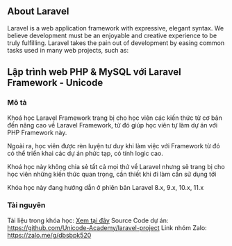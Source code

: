 ## About Laravel

Laravel is a web application framework with expressive, elegant syntax. We believe development must be an enjoyable and creative experience to be truly fulfilling. Laravel takes the pain out of development by easing common tasks used in many web projects, such as:

## Lập trình web PHP & MySQL với Laravel Framework - Unicode

### Mô tả

Khoá học Laravel Framework trang bị cho học viên các kiến thức từ cơ bản đến nâng cao về Laravel Framework, từ đó giúp học viên tự làm dự án với PHP Framework này.

Ngoài ra, học viên được rèn luyện tư duy khi làm việc với Framework từ đó có thể triển khai các dự án phức tạp, có tính logic cao.

Khoá học này không chia sẻ tất cả mọi thứ về Laravel nhưng sẽ trang bị cho học viên những kiến thức quan trọng, cần thiết khi đi làm cần sử dụng tới

Khóa học này đang hướng dẫn ở phiên bản Laravel 8.x, 9.x, 10.x, 11.x

### Tài nguyên

Tài liệu trong khóa học: <a href="https://drive.google.com/drive/folders/1CPXTcuqfPTvppXmS1JmwYMKiIm5brgjV">Xem tại đây</a>
Source Code dự án: <a href="https://github.com/Unicode-Academy/laravel-project">https://github.com/Unicode-Academy/laravel-project</a>
Link nhóm Zalo: <a href="https://zalo.me/g/dbsbpk520">https://zalo.me/g/dbsbpk520</a>